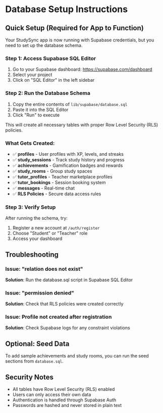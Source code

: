 # Database Setup Instructions

## Quick Setup (Required for App to Function)

Your StudySync app is now running with Supabase credentials, but you need to set up the database schema.

### Step 1: Access Supabase SQL Editor
1. Go to your Supabase dashboard: https://supabase.com/dashboard
2. Select your project
3. Click on "SQL Editor" in the left sidebar

### Step 2: Run the Database Schema
1. Copy the entire contents of `lib/supabase/database.sql`
2. Paste it into the SQL Editor
3. Click "Run" to execute

This will create all necessary tables with proper Row Level Security (RLS) policies.

### What Gets Created:
- ✅ **profiles** - User profiles with XP, levels, and streaks
- ✅ **study_sessions** - Track study history and progress
- ✅ **achievements** - Gamification badges and rewards
- ✅ **study_rooms** - Group study spaces
- ✅ **tutor_profiles** - Teacher marketplace profiles
- ✅ **tutor_bookings** - Session booking system
- ✅ **messages** - Real-time chat
- ✅ **RLS Policies** - Secure data access rules

### Step 3: Verify Setup
After running the schema, try:
1. Register a new account at `/auth/register`
2. Choose "Student" or "Teacher" role
3. Access your dashboard

## Troubleshooting

### Issue: "relation does not exist"
**Solution**: Run the database.sql script in Supabase SQL Editor

### Issue: "permission denied"
**Solution**: Check that RLS policies were created correctly

### Issue: Profile not created after registration
**Solution**: Check Supabase logs for any constraint violations

## Optional: Seed Data
To add sample achievements and study rooms, you can run the seed sections from `database.sql`.

## Security Notes
- All tables have Row Level Security (RLS) enabled
- Users can only access their own data
- Authentication is handled through Supabase Auth
- Passwords are hashed and never stored in plain text
